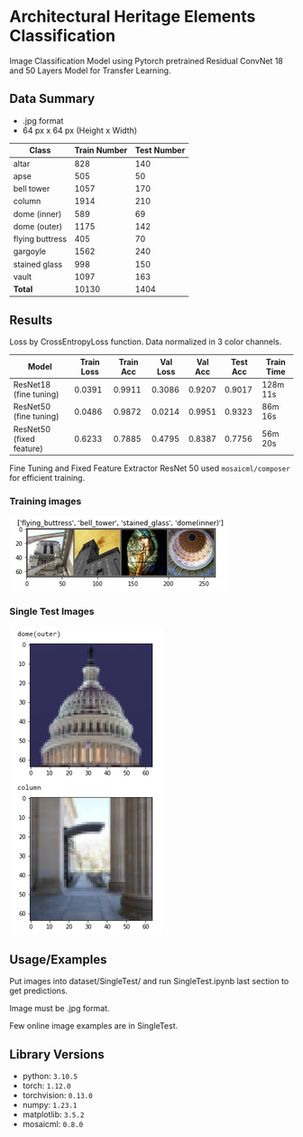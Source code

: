 # Architectural Heritage Elements Classification

Image Classification Model using Pytorch pretrained Residual ConvNet 18 and 50 Layers Model for Transfer Learning.

## Data Summary

- .jpg format
- 64 px x 64 px (Height x Width)


| Class | Train Number | Test Number |
| --- | --- | --- |
| altar | 828 | 140 |
| apse | 505 | 50 |
| bell tower | 1057 | 170 |
| column | 1914 | 210 |
| dome (inner) | 589 | 69 |
| dome (outer) | 1175 | 142 |
| flying buttress | 405 | 70 |
| gargoyle | 1562 | 240 |
| stained glass | 998 | 150 |
| vault | 1097 | 163 |
| **Total** | 10130 | 1404 |



## Results

Loss by CrossEntropyLoss function.  Data normalized in 3 color channels.

Model | Train Loss | Train Acc | Val Loss | Val Acc | Test Acc | Train Time | 
--- | --- | --- | --- |--- |--- |---
ResNet18 (fine tuning) | 0.0391 | 0.9911 | 0.3086 | 0.9207 | 0.9017 | 128m 11s |
ResNet50 (fine tuning) | 0.0486 | 0.9872 | 0.0214 | 0.9951 | 0.9323 | 86m 16s |
ResNet50 (fixed feature) | 0.6233 | 0.7885 | 0.4795 | 0.8387 | 0.7756 | 56m 20s |


Fine Tuning and Fixed Feature Extractor ResNet 50 used `mosaicml/composer` for efficient training.


### Training images
![Training images](/ScreenShots/InputSample.PNG)

### Single Test Images
![Single Test Images](/ScreenShots/OutputSample.PNG)



## Usage/Examples

Put images into dataset/SingleTest/ and run SingleTest.ipynb last section to get predictions. 

Image must be .jpg format.

Few online image examples are in SingleTest.



## Library Versions

- python: `3.10.5`
- torch: `1.12.0`
- torchvision: `0.13.0`
- numpy: `1.23.1`
- matplotlib: `3.5.2`
- mosaicml: `0.8.0`
